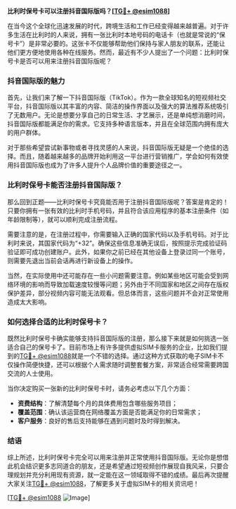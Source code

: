 **比利时保号卡可以注册抖音国际版吗？[[TG💪+ @esim1088](https://t.me/s/esim1088)]**

在当今这个全球化迅速发展的时代，跨境生活和工作已经变得越来越普遍。对于许多生活在比利时的人来说，拥有一张比利时本地号码的电话卡（也就是常说的“保号卡”）是非常必要的。这张卡不仅能够帮助他们保持与家人朋友的联系，还能让他们更方便地使用各种在线服务。然而，最近有不少人提出了一个问题：比利时保号卡是否可以用来注册抖音国际版呢？

### 抖音国际版的魅力

首先，让我们来了解一下抖音国际版（TikTok）。作为一款全球知名的短视频社交平台，抖音国际版以其丰富的内容、简洁的操作界面以及强大的算法推荐系统吸引了无数用户。无论是想要分享自己的日常生活、才艺展示，还是单纯想消磨时间，抖音国际版都能满足你的需求。它支持多种语言版本，并且在全球范围内拥有庞大的用户群体。

对于那些希望尝试新事物或者寻找灵感的人来说，抖音国际版无疑是一个绝佳的选择。而且，随着越来越多的品牌开始利用这一平台进行营销推广，学会如何有效使用抖音国际版也成为了许多人提升个人品牌价值的重要途径之一。

### 比利时保号卡能否注册抖音国际版？

那么回到正题——比利时保号卡究竟能否用于注册抖音国际版呢？答案是肯定的！只要你拥有一张有效的比利时手机号码，并且符合该应用程序的基本注册条件（如年龄限制等），就可以顺利完成注册流程。

需要注意的是，在注册过程中，你需要输入正确的国家代码以及手机号码。对于比利时来说，其国家代码为“+32”。确保这些信息准确无误后，按照提示完成验证码验证即可成功创建账户。此外，如果你之前已经在其他设备上登录过同一个账号，则需要先退出当前会话再进行新设备上的操作。

当然，在实际使用中还可能存在一些小问题需要注意。例如某些地区可能会受到网络环境的影响而导致加载速度较慢等问题；另外由于不同国家和地区之间存在版权保护差异，部分视频内容可能无法观看。但总体而言，这些问题并不会对正常使用造成太大影响。

### 如何选择合适的比利时保号卡？

既然比利时保号卡确实能够支持抖音国际版的注册，那么接下来就是如何挑选一张适合自己的保号卡了。目前市场上有许多提供虚拟SIM卡服务的企业，比如我们提到的[TG💪+ @esim1088](https://t.me/s/esim1088)就是一个不错的选择。通过这种方式获取的电子SIM卡不仅操作简便快捷，还可以根据个人需求随时调整套餐方案，非常适合经常需要跨国交流的人士使用。

当你决定购买一张新的比利时保号卡时，请务必考虑以下几个方面：
- **资费结构**：了解清楚每个月的具体费用包含哪些服务项目；
- **覆盖范围**：确认该运营商在网络覆盖方面是否能满足你的日常需求；
- **客户服务**：良好的售后支持能够在遇到问题时及时得到解决。

### 结语

综上所述，比利时保号卡完全可以用来注册并正常使用抖音国际版。无论你是想借此机会结识更多志同道合的朋友，还是希望通过短视频创作展现自我风采，只要合理规划并充分利用现有资源，就一定能在这一领域取得不错的成绩。最后再次提醒大家关注[TG💪+ @esim1088](https://t.me/s/esim1088)，了解更多关于虚拟SIM卡的相关资讯吧！

[[TG💪+ @esim1088](https://t.me/s/esim1088) ![Image](https://i.postimg.cc/4NQfJmqS/Snipaste-2025-05-13-00-14-12.png)]